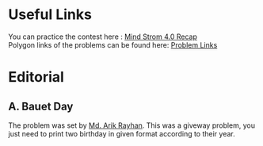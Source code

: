 <h1>Useful Links</h1>
<p>
You can practice the contest here : <a href="https://codeforces.com/contestInvitation/4284d68fadff82c5b861d3818b70eca85ee1011e">Mind Strom 4.0 Recap</a><br>
Polygon links of the problems can be found here: <a href="https://github.com/mdarikrayhan/Mind-Strom-4.0-Editorial-and-Problem-Set/blob/main/Problem%20Polygon%20Link.txt">Problem Links</a><br>
</p>


<h1>Editorial</h1>

<h2>A. Bauet Day</h2>
<p>
The problem was set by <a href="https://github.com/mdarikrayhan">Md. Arik Rayhan</a>. This was a giveway problem, you just need to print two birthday in given format according to their year.
</p>

